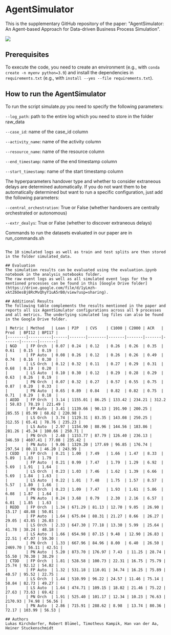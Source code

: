# AgentSimulator
This is the supplementary GitHub repository of the paper: "AgentSimulator: An Agent-based Approach for Data-driven Business Process Simulation".

![](https://github.com/lukaskirchdorfer/AgentSimulator/blob/main/AgentSim.png)

## Prerequisites
To execute the code, you need to create an environment (e.g., with `conda create -n myenv python=3.9`) and install the dependencies in `requirements.txt` (e.g., with `install --yes --file requirements.txt`).

## How to run the AgentSimulator
To run the script simulate.py you need to specify the following parameters:

`--log_path`: path to the entire log which you need to store in the folder raw_data

`--case_id`: name of the case_id column

`--activity_name`: name of the activity column

`--resource_name`: name of the resource column

`--end_timestamp`: name of the end timestamp column

`--start_timestamp`: name of the start timestamp column

The hyperparameters handover type and whether to consider extraneous delays are determined automatically. If you do not want them to be automatically determined but want to run a specific configuration, just add the following parameters:

`--central_orchestration`: True or False (whether handovers are centrally orchestrated or autonomous)

`--extr_dealys`: True or False (whether to discover extraneous delays)

Commands to run the datasets evaluated in our paper are in run_commands.sh
```

The 10 simulated logs as well as train and test splits are then stored in the folder simulated_data.

## Evaluation
The simulation results can be evaluated using the evaluation.ipynb notebook in the analysis_notebooks folder.
The raw event logs as well as all simulated event logs for the 9 mentioned processes can be found in this [Google Drive folder](https://drive.google.com/file/d/1yLmzh-xktZ6OesBj8RcMvQhyY1uA5rB0/view?usp=sharing).

## Additional Results 
The following table complements the results mentioned in the paper and reports all six AgentSimulator configurations across all 9 processes and all metrics. The underlying simulated log files can also be found in the Google Drive folder.

| Metric | Method   | Loan | P2P   | CVS    | C1000 | C2000 | ACR   | Prod  | BPI12 | BPI17 |
|--------|----------|------|-------|--------|-------|-------|-------|-------|-------|-------|
| NGD    | FP Orch  | 0.07 | 0.24  | 0.12   | 0.26  | 0.26  | 0.35  | 0.61  | 0.15  | 0.19  |
|        | FP Auto  | 0.08 | 0.26  | 0.12   | 0.26  | 0.26  | 0.49  | 0.74  | 0.16  | 0.30  |
|        | LS Orch  | 0.12 | 0.32  | 0.11   | 0.27  | 0.29  | 0.31  | 0.68  | 0.19  | 0.20  |
|        | LS Auto  | 0.10 | 0.30  | 0.12   | 0.29  | 0.28  | 0.29  | 0.63  | 0.26  | 0.19  |
|        | PN Orch  | 0.07 | 0.32  | 0.27   | 0.57  | 0.55  | 0.75  | 0.87  | 0.20  | 0.33  |
|        | PN Auto  | 0.65 | 0.89  | 0.84   | 0.82  | 0.82  | 0.75  | 0.71  | 0.29  | 0.18  |
| AEDD   | FP Orch  | 3.14 | 1155.01 | 86.25 | 133.42 | 234.21 | 312.2 | 58.83 | 78.19 | 221.49 |
|        | FP Auto  | 3.41 | 1139.66 | 90.13 | 191.90 | 200.25 | 285.55 | 85.99 | 68.62 | 220.98 |
|        | LS Orch  | 3.74 | 1129.31 | 83.35 | 143.08 | 250.25 | 312.55 | 65.41 | 78.76 | 235.23 |
|        | LS Auto  | 2.97 | 1154.90 | 88.96 | 144.56 | 183.86 | 281.26 | 45.34 | 100.66 | 250.71 |
|        | PN Orch  | 2.48 | 1153.77 | 87.79 | 126.40 | 236.13 | 346.59 | 4607.41 | 77.08 | 235.42 |
|        | PN Auto  | 9.06 | 1329.20 | 177.69 | 96.85 | 176.74 | 297.54 | 80.11 | 46.20 | 243.99 |
| CEDD   | FP Orch  | 0.21 | 1.00  | 7.49   | 1.66  | 1.47  | 8.33  | 5.89  | 1.83  | 1.79  |
|        | FP Auto  | 0.21 | 0.99  | 7.47   | 1.79  | 1.29  | 6.92  | 5.69  | 1.91  | 1.64  |
|        | LS Orch  | 0.23 | 1.03  | 7.46   | 1.62  | 1.39  | 6.66  | 5.69  | 1.84  | 1.63  |
|        | LS Auto  | 0.22 | 1.01  | 7.48   | 1.75  | 1.57  | 8.57  | 5.57  | 1.80  | 1.66  |
|        | PN Orch  | 0.23 | 1.09  | 7.47   | 1.93  | 1.61  | 5.86  | 6.08  | 1.87  | 1.64  |
|        | PN Auto  | 0.24 | 3.68  | 0.79   | 2.30  | 2.16  | 6.57  | 6.01  | 1.85  | 1.63  |
| REDD   | FP Orch  | 1.34 | 671.29 | 81.13 | 12.70 | 9.05  | 26.90 | 15.17 | 48.88 | 50.01 |
|        | FP Auto  | 1.64 | 675.04 | 88.31 | 21.27 | 8.66  | 26.27 | 29.05 | 43.85 | 26.03 |
|        | LS Orch  | 2.33 | 647.30 | 77.18 | 13.30 | 5.99  | 25.64 | 41.78 | 38.24 | 48.18 |
|        | LS Auto  | 1.66 | 654.98 | 87.15 | 9.48  | 12.90 | 26.83 | 22.51 | 47.07 | 59.30 |
|        | PN Orch  | 1.33 | 667.96 | 84.96 | 8.00  | 6.40  | 26.50 | 2469.70 | 56.11 | 42.51 |
|        | PN Auto  | 5.20 | 873.70 | 176.97 | 7.43  | 11.25 | 28.74 | 55.50 | 70.30 | 38.29 |
| CTDD   | FP Orch  | 1.81 | 528.58 | 100.73 | 22.31 | 16.75 | 75.79 | 25.74 | 92.12 | 54.82 |
|        | FP Auto  | 1.32 | 531.18 | 110.01 | 34.74 | 16.25 | 75.89 | 40.57 | 95.52 | 22.75 |
|        | LS Orch  | 1.44 | 510.99 | 96.22 | 24.57 | 11.46 | 75.14 | 58.84 | 82.73 | 49.27 |
|        | LS Auto  | 1.64 | 474.71 | 109.15 | 18.02 | 21.46 | 75.22 | 27.63 | 73.63 | 69.42 |
|        | PN Orch  | 1.91 | 525.40 | 101.17 | 12.34 | 10.23 | 76.63 | 2170.93 | 74.98 | 56.56 |
|        | PN Auto  | 2.86 | 715.91 | 288.62 | 8.98  | 13.74 | 80.36 | 72.17 | 103.99 | 56.53 |

## Authors
Lukas Kirchdorfer, Robert Blümel, Timotheus Kampik, Han van der Aa, Heiner Stuckenschmidt
